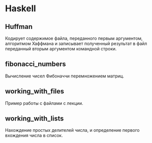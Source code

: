 # Haskell
## Huffman
Кодирует содержимое файла, переданного первым аргументом, алгоритмом Хаффмана и записывает полученный результат в файл переданный вторым аргументом командной строки.
## fibonacci_numbers
Вычисление чисел Фибоначчи перемножением матриц.
## working_with_files
Пример работы с файлами с лекции.
## working_with_lists
Нахождение простых делителей числа, и определение первого вхождения числа в список.